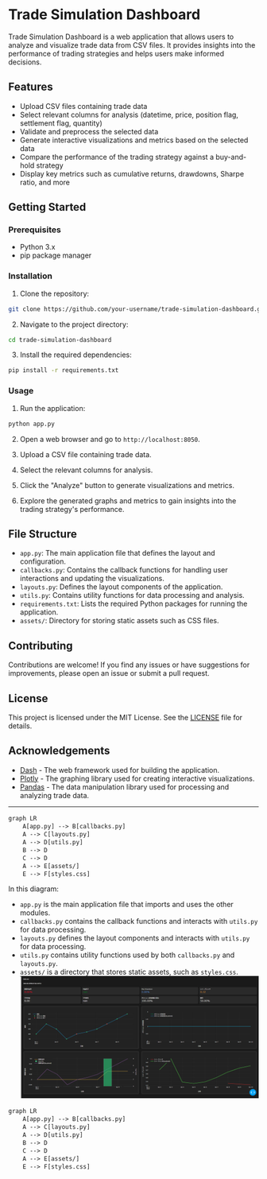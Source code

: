 # Trade Simulation Dashboard

Trade Simulation Dashboard is a web application that allows users to analyze and visualize trade data from CSV files. It provides insights into the performance of trading strategies and helps users make informed decisions.

## Features

- Upload CSV files containing trade data
- Select relevant columns for analysis (datetime, price, position flag, settlement flag, quantity)
- Validate and preprocess the selected data
- Generate interactive visualizations and metrics based on the selected data
- Compare the performance of the trading strategy against a buy-and-hold strategy
- Display key metrics such as cumulative returns, drawdowns, Sharpe ratio, and more

## Getting Started

### Prerequisites

- Python 3.x
- pip package manager

### Installation

1. Clone the repository:

```bash
git clone https://github.com/your-username/trade-simulation-dashboard.git
```

2. Navigate to the project directory:

```bash
cd trade-simulation-dashboard
```

3. Install the required dependencies:

```bash
pip install -r requirements.txt
```

### Usage

1. Run the application:

```bash
python app.py
```

2. Open a web browser and go to `http://localhost:8050`.

3. Upload a CSV file containing trade data.

4. Select the relevant columns for analysis.

5. Click the "Analyze" button to generate visualizations and metrics.

6. Explore the generated graphs and metrics to gain insights into the trading strategy's performance.

## File Structure

- `app.py`: The main application file that defines the layout and configuration.
- `callbacks.py`: Contains the callback functions for handling user interactions and updating the visualizations.
- `layouts.py`: Defines the layout components of the application.
- `utils.py`: Contains utility functions for data processing and analysis.
- `requirements.txt`: Lists the required Python packages for running the application.
- `assets/`: Directory for storing static assets such as CSS files.

## Contributing

Contributions are welcome! If you find any issues or have suggestions for improvements, please open an issue or submit a pull request.

## License

This project is licensed under the MIT License. See the [LICENSE](LICENSE) file for details.

## Acknowledgements

- [Dash](https://dash.plotly.com/) - The web framework used for building the application.
- [Plotly](https://plotly.com/) - The graphing library used for creating interactive visualizations.
- [Pandas](https://pandas.pydata.org/) - The data manipulation library used for processing and analyzing trade data.

---

```mermaid
graph LR
    A[app.py] --> B[callbacks.py]
    A --> C[layouts.py]
    A --> D[utils.py]
    B --> D
    C --> D
    A --> E[assets/]
    E --> F[styles.css]
```

In this diagram:
- `app.py` is the main application file that imports and uses the other modules.
- `callbacks.py` contains the callback functions and interacts with `utils.py` for data processing.
- `layouts.py` defines the layout components and interacts with `utils.py` for data processing.
- `utils.py` contains utility functions used by both `callbacks.py` and `layouts.py`.
- `assets/` is a directory that stores static assets, such as `styles.css`.
![alt text](image.png)

```mermaid
graph LR
    A[app.py] --> B[callbacks.py]
    A --> C[layouts.py]
    A --> D[utils.py]
    B --> D
    C --> D
    A --> E[assets/]
    E --> F[styles.css]
```